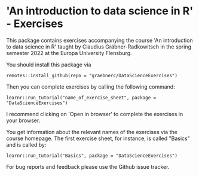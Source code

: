 # 'An introduction to data science in R' - Exercises

This package contains exercises accompanying the course
'An introduction to data science in R' taught by Claudius Gräbner-Radkowitsch
in the spring semester 2022 at the Europa University Flensburg.

You should install this package via 

```
remotes::install_github(repo = "graebnerc/DataScienceExercises")
```

Then you can complete exercises by calling the following command:

```
learnr::run_tutorial("name_of_exercise_sheet", package = "DataScienceExercises")
```

I recommend clicking on 'Open in browser' to complete the exercises in your 
browser.

You get information about the relevant names of the exercises via the course
homepage. The first exercise sheet, for instance, is called "Basics" and is
called by:

```
learnr::run_tutorial("Basics", package = "DataScienceExercises")
```

For bug reports and feedback please use the Github issue tracker.
